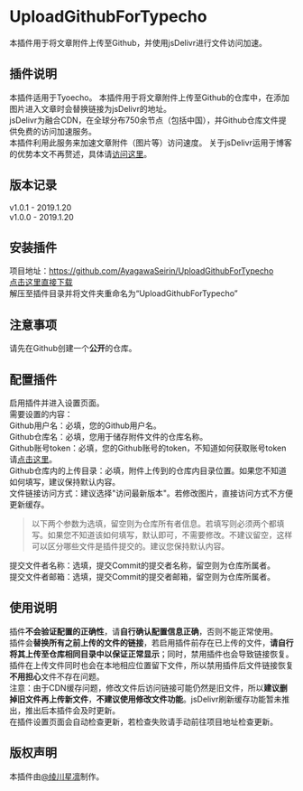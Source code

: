 # UploadGithubForTypecho
本插件用于将文章附件上传至Github，并使用jsDelivr进行文件访问加速。

## 插件说明
本插件适用于Tyoecho。
本插件用于将文章附件上传至Github的仓库中，在添加图片进入文章时会替换链接为jsDelivr的地址。<br>
jsDelivr为融合CDN，在全球分布750余节点（包括中国），并Github仓库文件提供免费的访问加速服务。<br>
本插件利用此服务来加速文章附件（图片等）访问速度。
关于jsDelivr运用于博客的优势本文不再赘述，具体请[访问这里](https://qwq.best/dev/113.html "访问这里")。<br>

## 版本记录
v1.0.1 - 2019.1.20<br>
v1.0.0 - 2019.1.20<br>

## 安装插件
项目地址：<https://github.com/AyagawaSeirin/UploadGithubForTypecho><br>
[点击这里直接下载](https://github.com/AyagawaSeirin/UploadGithubForTypecho/archive/master.zip "点击这里直接下载")<br>
解压至插件目录并将文件夹重命名为“UploadGithubForTypecho”

## 注意事项
请先在Github创建一个**公开**的仓库。

## 配置插件
启用插件并进入设置页面。<br>
需要设置的内容：<br>
Github用户名：必填，您的Github用户名。<br>
Github仓库名：必填，您用于储存附件文件的仓库名称。<br>
Github账号token：必填，您的Github账号的token，不知道如何获取账号token请[点击这里](https://qwq.best/dev/151.html "点击这里")。<br>
Github仓库内的上传目录：必填，附件上传到的仓库内目录位置。如果您不知道如何填写，建议保持默认内容。<br>
文件链接访问方式：建议选择"访问最新版本"。若修改图片，直接访问方式不方便更新缓存。<br>

> 以下两个参数为选填，留空则为仓库所有者信息。若填写则必须两个都填写。如果您不知道该如何填写，默认即可，不需要修改。不建议留空，这样可以区分哪些文件是插件提交的。建议您保持默认内容。

提交文件者名称：选填，提交Commit的提交者名称，留空则为仓库所属者。<br>
提交文件者邮箱：选填，提交Commit的提交者邮箱，留空则为仓库所属者。<br>

## 使用说明
插件**不会验证配置的正确性**，请**自行确认配置信息正确**，否则不能正常使用。<br>
插件会**替换所有之前上传的文件的链接**，若启用插件前存在已上传的文件，**请自行将其上传至仓库相同目录中以保证正常显示**；同时，禁用插件也会导致链接恢复。插件在上传文件同时也会在本地相应位置留下文件，所以禁用插件后文件链接恢复**不用担心**文件不存在问题。<br>
注意：由于CDN缓存问题，修改文件后访问链接可能仍然是旧文件，所以**建议删掉旧文件再上传新文件**，**不建议使用修改文件功能**。jsDelivr刷新缓存功能暂未推出，推出后本插件会及时更新。<br>
在插件设置页面会自动检查更新，若检查失败请手动前往项目地址检查更新。<br>

## 版权声明
本插件由[@绫川星凛](https://github.com/AyagawaSeirin "@绫川星凛")制作。<br>
